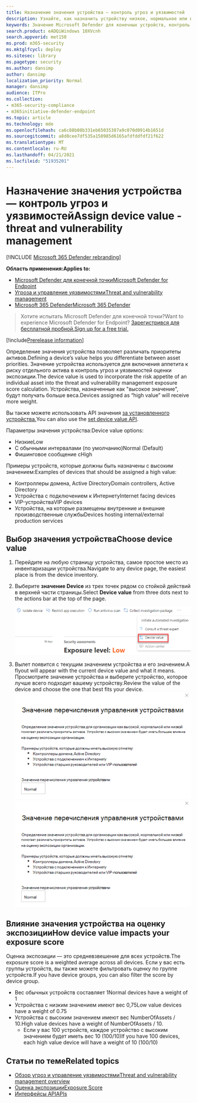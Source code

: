 ```yaml
---
title: Назначение значения устройства — контроль угроз и уязвимостей
description: Узнайте, как назначить устройству низкое, нормальное или высокое значение, чтобы помочь вам различать приоритеты активов.
keywords: Значение Microsoft Defender для конечных устройств, контроль угроз и уязвимостей устройства, устройства с высоким значением, оценка экспозиции значения устройства
search.product: eADQiWindows 10XVcnh
search.appverid: met150
ms.prod: m365-security
ms.mktglfcycl: deploy
ms.sitesec: library
ms.pagetype: security
ms.author: dansimp
author: dansimp
localization_priority: Normal
manager: dansimp
audience: ITPro
ms.collection:
- m365-security-compliance
- m365initiative-defender-endpoint
ms.topic: article
ms.technology: mde
ms.openlocfilehash: ca6c88b08b331eb65035387a9c070d0914b1651d
ms.sourcegitcommit: a8d8cee7df535a150985d6165afdfddfdf21f622
ms.translationtype: MT
ms.contentlocale: ru-RU
ms.lasthandoff: 04/21/2021
ms.locfileid: "51935201"
---
```

# <a name="assign-device-value---threat-and-vulnerability-management"></a><span data-ttu-id="5785a-104">Назначение значения устройства — контроль угроз и уязвимостей</span><span class="sxs-lookup"><span data-stu-id="5785a-104">Assign device value - threat and vulnerability management</span></span>

[!INCLUDE [Microsoft 365 Defender rebranding](../../includes/microsoft-defender.md)]

<span data-ttu-id="5785a-105">**Область применения:**</span><span class="sxs-lookup"><span data-stu-id="5785a-105">**Applies to:**</span></span>

- [<span data-ttu-id="5785a-106">Microsoft Defender для конечной точки</span><span class="sxs-lookup"><span data-stu-id="5785a-106">Microsoft Defender for Endpoint</span></span>](https://go.microsoft.com/fwlink/?linkid=2154037)
- [<span data-ttu-id="5785a-107">Угроза и управление уязвимостями</span><span class="sxs-lookup"><span data-stu-id="5785a-107">Threat and vulnerability management</span></span>](next-gen-threat-and-vuln-mgt.md)
- [<span data-ttu-id="5785a-108">Microsoft 365 Defender</span><span class="sxs-lookup"><span data-stu-id="5785a-108">Microsoft 365 Defender</span></span>](https://go.microsoft.com/fwlink/?linkid=2118804)

> <span data-ttu-id="5785a-109">Хотите испытать Microsoft Defender для конечной точки?</span><span class="sxs-lookup"><span data-stu-id="5785a-109">Want to experience Microsoft Defender for Endpoint?</span></span> [<span data-ttu-id="5785a-110">Зарегистрився для бесплатной пробной.</span><span class="sxs-lookup"><span data-stu-id="5785a-110">Sign up for a free trial.</span></span>](https://www.microsoft.com/microsoft-365/windows/microsoft-defender-atp?ocid=docs-wdatp-portaloverview-abovefoldlink)

[!include[Prerelease information](../../includes/prerelease.md)]

<span data-ttu-id="5785a-111">Определение значения устройства позволяет различать приоритеты активов.</span><span class="sxs-lookup"><span data-stu-id="5785a-111">Defining a device’s value helps you differentiate between asset priorities.</span></span> <span data-ttu-id="5785a-112">Значение устройства используется для включения аппетита к риску отдельного актива в контроль угроз и уязвимостей оценки экспозиции.</span><span class="sxs-lookup"><span data-stu-id="5785a-112">The device value is used to incorporate the risk appetite of an individual asset into the threat and vulnerability management exposure score calculation.</span></span> <span data-ttu-id="5785a-113">Устройства, назначенные как "высокое значение", будут получать больше веса.</span><span class="sxs-lookup"><span data-stu-id="5785a-113">Devices assigned as “high value” will receive more weight.</span></span>

<span data-ttu-id="5785a-114">Вы также можете использовать API значения [за установленного устройства.](set-device-value.md)</span><span class="sxs-lookup"><span data-stu-id="5785a-114">You can also use the [set device value API](set-device-value.md).</span></span>

<span data-ttu-id="5785a-115">Параметры значения устройства:</span><span class="sxs-lookup"><span data-stu-id="5785a-115">Device value options:</span></span>

- <span data-ttu-id="5785a-116">Низкие</span><span class="sxs-lookup"><span data-stu-id="5785a-116">Low</span></span>
- <span data-ttu-id="5785a-117">С обычными интервалами (по умолчанию)</span><span class="sxs-lookup"><span data-stu-id="5785a-117">Normal (Default)</span></span>
- <span data-ttu-id="5785a-118">Фишинговое сообщение с</span><span class="sxs-lookup"><span data-stu-id="5785a-118">High</span></span>

<span data-ttu-id="5785a-119">Примеры устройств, которые должны быть назначены с высоким значением:</span><span class="sxs-lookup"><span data-stu-id="5785a-119">Examples of devices that should be assigned a high value:</span></span>

- <span data-ttu-id="5785a-120">Контроллеры домена, Active Directory</span><span class="sxs-lookup"><span data-stu-id="5785a-120">Domain controllers, Active Directory</span></span>
- <span data-ttu-id="5785a-121">Устройства с подключением к Интернету</span><span class="sxs-lookup"><span data-stu-id="5785a-121">Internet facing devices</span></span>
- <span data-ttu-id="5785a-122">VIP-устройства</span><span class="sxs-lookup"><span data-stu-id="5785a-122">VIP devices</span></span>
- <span data-ttu-id="5785a-123">Устройства, на которые размещены внутренние и внешние производственные службы</span><span class="sxs-lookup"><span data-stu-id="5785a-123">Devices hosting internal/external production services</span></span>

## <a name="choose-device-value"></a><span data-ttu-id="5785a-124">Выбор значения устройства</span><span class="sxs-lookup"><span data-stu-id="5785a-124">Choose device value</span></span>

1. <span data-ttu-id="5785a-125">Перейдите на любую страницу устройства, самое простое место из инвентаризации устройства.</span><span class="sxs-lookup"><span data-stu-id="5785a-125">Navigate to any device page, the easiest place is from the device inventory.</span></span>

2. <span data-ttu-id="5785a-126">Выберите **значение Device** из трех точек рядом со стойкой действий в верхней части страницы.</span><span class="sxs-lookup"><span data-stu-id="5785a-126">Select **Device value** from three dots next to the actions bar at the top of the page.</span></span>

    ![Пример отсев значения устройства.](images/tvm-device-value-dropdown.png)

3. <span data-ttu-id="5785a-128">Вылет появится с текущим значением устройства и его значением.</span><span class="sxs-lookup"><span data-stu-id="5785a-128">A flyout will appear with the current device value and what it means.</span></span> <span data-ttu-id="5785a-129">Просмотрите значение устройства и выберите устройство, которое лучше всего подходит вашему устройству.</span><span class="sxs-lookup"><span data-stu-id="5785a-129">Review the value of the device and choose the one that best fits your device.</span></span>
<span data-ttu-id="5785a-130">![Пример вылета значения устройства.](images/tvm-device-value-flyout.png)</span><span class="sxs-lookup"><span data-stu-id="5785a-130">![Example of the device value flyout.](images/tvm-device-value-flyout.png)</span></span>

## <a name="how-device-value-impacts-your-exposure-score"></a><span data-ttu-id="5785a-131">Влияние значения устройства на оценку экспозиции</span><span class="sxs-lookup"><span data-stu-id="5785a-131">How device value impacts your exposure score</span></span>

<span data-ttu-id="5785a-132">Оценка экспозиции — это средневзвешение для всех устройств.</span><span class="sxs-lookup"><span data-stu-id="5785a-132">The exposure score is a weighted average across all devices.</span></span> <span data-ttu-id="5785a-133">Если у вас есть группы устройств, вы также можете фильтровать оценку по группе устройств.</span><span class="sxs-lookup"><span data-stu-id="5785a-133">If you have device groups, you can also filter the score by device group.</span></span>

- <span data-ttu-id="5785a-134">Вес обычных устройств составляет 1</span><span class="sxs-lookup"><span data-stu-id="5785a-134">Normal devices have a weight of 1</span></span>
- <span data-ttu-id="5785a-135">Устройства с низким значением имеют вес 0,75</span><span class="sxs-lookup"><span data-stu-id="5785a-135">Low value devices have a weight of 0.75</span></span>
- <span data-ttu-id="5785a-136">Устройства с высоким значением имеют вес NumberOfAssets / 10.</span><span class="sxs-lookup"><span data-stu-id="5785a-136">High value devices have a weight of NumberOfAssets / 10.</span></span>
    - <span data-ttu-id="5785a-137">Если у вас 100 устройств, каждое устройство с высоким значением будет иметь вес 10 (100/10)</span><span class="sxs-lookup"><span data-stu-id="5785a-137">If you have 100 devices, each high value device will have a weight of 10 (100/10)</span></span>

## <a name="related-topics"></a><span data-ttu-id="5785a-138">Статьи по теме</span><span class="sxs-lookup"><span data-stu-id="5785a-138">Related topics</span></span>

- [<span data-ttu-id="5785a-139">Обзор угроз и управление уязвимостями</span><span class="sxs-lookup"><span data-stu-id="5785a-139">Threat and vulnerability management overview</span></span>](next-gen-threat-and-vuln-mgt.md)
- [<span data-ttu-id="5785a-140">Оценка экспозиции</span><span class="sxs-lookup"><span data-stu-id="5785a-140">Exposure Score</span></span>](tvm-exposure-score.md)
- [<span data-ttu-id="5785a-141">Интерфейсы API</span><span class="sxs-lookup"><span data-stu-id="5785a-141">APIs</span></span>](next-gen-threat-and-vuln-mgt.md#apis)